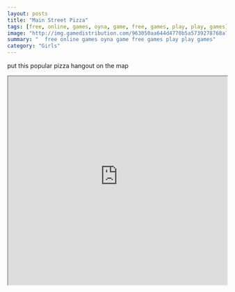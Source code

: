 ```yaml
---
layout: posts
title: "Main Street Pizza"
tags: [free, online, games, oyna, game, free, games, play, play, games]
image: "http://img.gamedistribution.com/963050aa644d4770b5a5739278768a70.jpg"
summary: "  free online games oyna game free games play play games"
category: "Girls"
---
```


put this popular pizza hangout on the map

<iframe width="100%" height="480px;" src="http://flash.gamedistribution.com?game=963050aa644d4770b5a5739278768a70"></iframe>